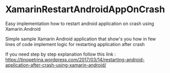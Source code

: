 # XamarinRestartAndroidAppOnCrash
Easy implementation how to restart android application on crash using Xamarin.Android

Simple sample Xamarin Android application that show's you how in few lines of code implement logic for restarting application after crash

If you need step by step explanation follow this link : https://tinopetrina.wordpress.com/2017/03/14/restarting-android-application-after-crash-using-xamarin-android/

